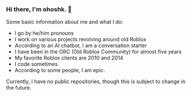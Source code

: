 ### Hi there, I'm ohoshk. 👋
Some basic information about me and what I do:
- I go by he/him pronouns
- I work on various projects revolving around old Roblox
- According to an AI chatbot, I am a conversation starter
- I have been in the ORC (Old Roblox Community) for almost five years
- My favorite Roblox clients are 2010 and 2014
- I code sometimes
- According to some people, I am epic.

Currently, I have no public repositories, though this is subject to change in the future.

<!--
**ohoshk/ohoshk** is a ✨ _special_ ✨ repository because its `README.md` (this file) appears on your GitHub profile.

Here are some ideas to get you started:

- 🔭 I’m currently working on ...
- 🌱 I’m currently learning ...
- 👯 I’m looking to collaborate on ...
- 🤔 I’m looking for help with ...
- 💬 Ask me about ...
- 📫 How to reach me: ...
- 😄 Pronouns: ...
- ⚡ Fun fact: ...
-->
